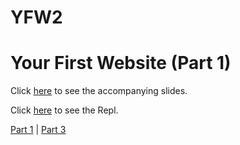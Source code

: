 # YFW2

# Your First Website (Part 1)
Click [here](https://www.canva.com/design/DAFVontD7cM/3kg4F4oQJIFNcnMIZfnk3w/view?website#4) to see the accompanying slides.

Click [here](https://replit.com/@maralihart/YFW2) to see the Repl.

[Part 1](https://github.com/maralihart/YFW1) | [Part 3](https://github.com/maralihart/YFW3)
